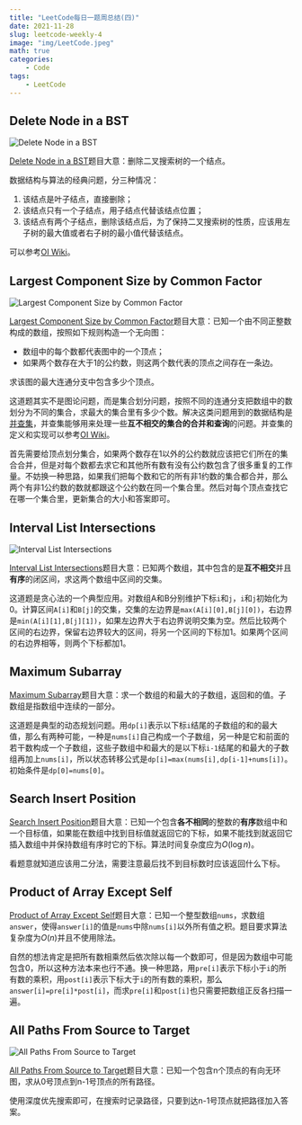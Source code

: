 ```yaml
---
title: "LeetCode每日一题周总结(四)"
date: 2021-11-28
slug: leetcode-weekly-4
image: "img/LeetCode.jpeg"
math: true
categories:
    - Code
tags:
    - LeetCode
---
```


## Delete Node in a BST

![Delete Node in a BST](https://assets.leetcode.com/uploads/2020/09/04/del_node_1.jpg)

[Delete Node in a BST](https://leetcode.com/problems/delete-node-in-a-bst/)题目大意：删除二叉搜索树的一个结点。

数据结构与算法的经典问题，分三种情况：

1. 该结点是叶子结点，直接删除；
2. 该结点只有一个子结点，用子结点代替该结点位置；
3. 该结点有两个子结点，删除该结点后，为了保持二叉搜索树的性质，应该用左子树的最大值或者右子树的最小值代替该结点。

可以参考[OI Wiki](https://oi-wiki.org/ds/bst/#_6)。

## Largest Component Size by Common Factor

![Largest Component Size by Common Factor](https://assets.leetcode.com/uploads/2018/12/01/ex3.png)

[Largest Component Size by Common Factor](https://leetcode.com/problems/largest-component-size-by-common-factor/)题目大意：已知一个由不同正整数构成的数组，按照如下规则构造一个无向图：

- 数组中的每个数都代表图中的一个顶点；
- 如果两个数存在大于1的公约数，则这两个数代表的顶点之间存在一条边。

求该图的最大连通分支中包含多少个顶点。

这道题其实不是图论问题，而是集合划分问题，按照不同的连通分支把数组中的数划分为不同的集合，求最大的集合里有多少个数。解决这类问题用到的数据结构是[并查集](https://oi-wiki.org/ds/dsu/)，并查集能够用来处理一些**互不相交的集合的合并和查询**的问题。并查集的定义和实现可以参考[OI Wiki](https://oi-wiki.org/ds/dsu/)。

首先需要给顶点划分集合，如果两个数存在1以外的公约数就应该把它们所在的集合合并，但是对每个数都去求它和其他所有数有没有公约数包含了很多重复的工作量。不妨换一种思路，如果我们把每个数和它的所有非1约数的集合都合并，那么两个有非1公约数的数就都跟这个公约数在同一个集合里。然后对每个顶点查找它在哪一个集合里，更新集合的大小和答案即可。

## Interval List Intersections

![Interval List Intersections](https://assets.leetcode.com/uploads/2019/01/30/interval1.png)

[Interval List Intersections](https://leetcode.com/problems/interval-list-intersections/)题目大意：已知两个数组，其中包含的是**互不相交**并且**有序**的闭区间，求这两个数组中区间的交集。

这道题是贪心法的一个典型应用。对数组A和B分别维护下标`i`和`j`，`i`和`j`初始化为0。计算区间`A[i]`和`B[j]`的交集，交集的左边界是`max(A[i][0],B[j][0])`，右边界是`min(A[i][1],B[j][1])`，如果左边界大于右边界说明交集为空。然后比较两个区间的右边界，保留右边界较大的区间，将另一个区间的下标加1。如果两个区间的右边界相等，则两个下标都加1。

## Maximum Subarray

[Maximum Subarray](https://leetcode.com/problems/maximum-subarray/)题目大意：求一个数组的和最大的子数组，返回和的值。子数组是指数组中连续的一部分。

这道题是典型的动态规划问题。用`dp[i]`表示以下标`i`结尾的子数组的和的最大值，那么有两种可能，一种是`nums[i]`自己构成一个子数组，另一种是它和前面的若干数构成一个子数组，这些子数组中和最大的是以下标`i-1`结尾的和最大的子数组再加上`nums[i]`，所以状态转移公式是`dp[i]=max(nums[i],dp[i-1]+nums[i])`。初始条件是`dp[0]=nums[0]`。

## Search Insert Position

[Search Insert Position](https://leetcode.com/problems/search-insert-position/)题目大意：已知一个包含**各不相同**的整数的**有序**数组中和一个目标值，如果能在数组中找到目标值就返回它的下标，如果不能找到就返回它插入数组中并保持数组有序时它的下标。算法时间复杂度应为$O(\log n)$。

看题意就知道应该用二分法，需要注意最后找不到目标数时应该返回什么下标。

## Product of Array Except Self

[Product of Array Except Self](https://leetcode.com/problems/product-of-array-except-self/)题目大意：已知一个整型数组`nums`，求数组`answer`，使得`answer[i]`的值是`nums`中除`nums[i]`以外所有值之积。题目要求算法复杂度为$O(n)$并且不使用除法。

自然的想法肯定是把所有数相乘然后依次除以每一个数即可，但是因为数组中可能包含0，所以这种方法本来也行不通。换一种思路，用`pre[i]`表示下标小于`i`的所有数的乘积，用`post[i]`表示下标大于`i`的所有数的乘积，那么`answer[i]=pre[i]*post[i]`，而求`pre[i]`和`post[i]`也只需要把数组正反各扫描一遍。

## All Paths From Source to Target

![All Paths From Source to Target](https://assets.leetcode.com/uploads/2020/09/28/all_1.jpg)

[All Paths From Source to Target](https://leetcode.com/problems/all-paths-from-source-to-target/)题目大意：已知一个包含n个顶点的有向无环图，求从0号顶点到n-1号顶点的所有路径。

使用深度优先搜索即可，在搜索时记录路径，只要到达n-1号顶点就把路径加入答案。
